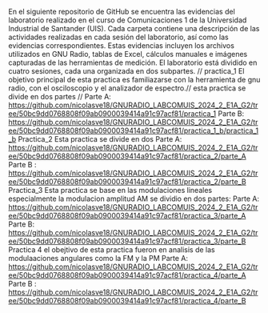 En el siguiente repositorio de GitHub se encuentra las evidencias del  laboratorio realizado en el curso de Comunicaciones 1 de la Universidad Industrial de Santander (UIS). 
Cada carpeta contiene una descripción  de las actividades realizadas en cada sesión del laboratorio, así como las evidencias correspondientes. 
Estas evidencias incluyen los archivos utilizados en GNU Radio, tablas de Excel, cálculos manuales e imágenes capturadas de las herramientas de medición.
El laboratorio está dividido en cuatro sesiones, cada una organizada en dos subpartes.  //
practica_1
El objetivo principal de esta practica es familiazarse con la herramienta de gnu radio, con el osciloscopio y el analizador de espectro.//
esta practica se divide en dos partes //
Parte A:
https://github.com/nicolasve18/GNURADIO_LABCOMUIS_2024_2_E1A_G2/tree/50bc9dd0768808f09ab0900039414a91c97acf81/practica_1
Parte B:
https://github.com/nicolasve18/GNURADIO_LABCOMUIS_2024_2_E1A_G2/tree/50bc9dd0768808f09ab0900039414a91c97acf81/practica_1_b/practica_1_b
Practica_2
Esta practica se divide en dos
Parte A:
https://github.com/nicolasve18/GNURADIO_LABCOMUIS_2024_2_E1A_G2/tree/50bc9dd0768808f09ab0900039414a91c97acf81/practica_2/parte_A
Parte B :
https://github.com/nicolasve18/GNURADIO_LABCOMUIS_2024_2_E1A_G2/tree/50bc9dd0768808f09ab0900039414a91c97acf81/practica_2/parte_B
Practica_3
Esta practica se base en las modulaciones lineales especialmente la modulacion amplitud AM
se dividio en dos partes:
Parte A:
https://github.com/nicolasve18/GNURADIO_LABCOMUIS_2024_2_E1A_G2/tree/50bc9dd0768808f09ab0900039414a91c97acf81/practica_3/parte_A
Parte B:
https://github.com/nicolasve18/GNURADIO_LABCOMUIS_2024_2_E1A_G2/tree/50bc9dd0768808f09ab0900039414a91c97acf81/practica_3/parte_B
Practica 4
el obejtivo de esta practica fueron en analisis de las modulaaciones angulares como la FM y la PM
Parte A:
https://github.com/nicolasve18/GNURADIO_LABCOMUIS_2024_2_E1A_G2/tree/50bc9dd0768808f09ab0900039414a91c97acf81/practica_4/parte_A
Parte B :
https://github.com/nicolasve18/GNURADIO_LABCOMUIS_2024_2_E1A_G2/tree/50bc9dd0768808f09ab0900039414a91c97acf81/practica_4/parte_B

